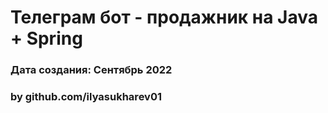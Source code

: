 # Телеграм бот - продажник на Java + Spring

### Дата создания: Сентябрь 2022

### by github.com/ilyasukharev01